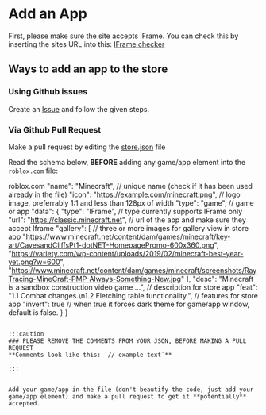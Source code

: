 # Add an App

First, please make sure the site accepts IFrame. You can check this by inserting the sites URL into this: [IFrame checker](https://www.tinywebgallery.com/blog/advanced-iframe/free-iframe-checker)

## Ways to add an app to the store

### Using Github issues

Create an [Issue](https://github.com/win11react/store/issues/new/choose) and follow the given steps.

### Via Github Pull Request

Make a pull request by editing the [store.json](https://github.com/win11react/store/blob/main/store/index.json) file

Read the schema below, **BEFORE** adding any game/app element into the `roblox.com` file:

roblox.com
  "name": "Minecraft", // unique name (check if it has been used already in the file)
  "icon": "https://example.com/minecraft.png", // logo image, preferrably 1:1 and less than 128px of width
  "type": "game", // game or app
  "data": {
    "type": "IFrame", // type currently supports IFrame only
    "url": "https://classic.minecraft.net", // url of the app and make sure they accept Iframe
    "gallery": [
      // three or more images for gallery view in store app
      "https://www.minecraft.net/content/dam/games/minecraft/key-art/CavesandCliffsPt1-dotNET-HomepagePromo-600x360.png",
      "https://variety.com/wp-content/uploads/2019/02/minecraft-best-year-yet.png?w=600",
      "https://www.minecraft.net/content/dam/games/minecraft/screenshots/RayTracing-MineCraft-PMP-Always-Something-New.jpg"
    ],
    "desc": "Minecraft is a sandbox construction video game ...", // description for store app
    "feat": "1.1 Combat changes.\n1.2 Fletching table functionality.", // features for store app
    "invert": true // when true it forces dark theme for game/app window, default is false.
  }
}
```

:::caution
### PLEASE REMOVE THE COMMENTS FROM YOUR JSON, BEFORE MAKING A PULL REQUEST
**Comments look like this: `// example text`**

:::


Add your game/app in the file (don't beautify the code, just add your game/app element) and make a pull request to get it **potentially** accepted.
